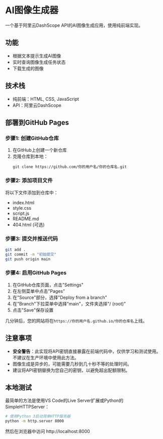 # AI图像生成器

一个基于阿里云DashScope API的AI图像生成应用，使用纯前端实现。

## 功能

- 根据文本提示生成AI图像
- 实时查询图像生成任务状态
- 下载生成的图像

## 技术栈

- 纯前端：HTML, CSS, JavaScript
- API：阿里云DashScope

## 部署到GitHub Pages

### 步骤1: 创建GitHub仓库

1. 在GitHub上创建一个新仓库
2. 克隆仓库到本地：
   ```
   git clone https://github.com/你的用户名/你的仓库名.git
   ```

### 步骤2: 添加项目文件

将以下文件添加到仓库中：
- index.html
- style.css
- script.js
- README.md
- 404.html (可选)

### 步骤3: 提交并推送代码

```bash
git add .
git commit -m "初始提交"
git push origin main
```

### 步骤4: 启用GitHub Pages

1. 在GitHub仓库页面，点击"Settings"
2. 在左侧菜单中点击"Pages"
3. 在"Source"部分，选择"Deploy from a branch"
4. 在"Branch"下拉菜单中选择"main"，文件夹选择"/ (root)"
5. 点击"Save"保存设置

几分钟后，您的网站将在`https://你的用户名.github.io/你的仓库名`上线。

## 注意事项

- **安全警告**：此实现将API密钥直接暴露在前端代码中，仅供学习和测试使用。不建议在生产环境中使用此方法。
- 图像生成是异步的，可能需要几秒到几十秒不等的处理时间。
- 建议将API密钥替换为您自己的密钥，以避免超出配额限制。

## 本地测试

最简单的方法是使用VS Code的Live Server扩展或Python的SimpleHTTPServer：

```bash
# 使用Python 3启动简单HTTP服务器
python -m http.server 8000
```

然后在浏览器中访问 http://localhost:8000 